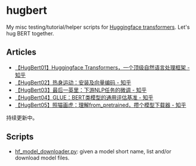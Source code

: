 # hugbert
My misc testing/tutorial/helper scripts for [Huggingface transformers](https://github.com/huggingface/transformers). Let's hug BERT together. 

## Articles

* [【HugBert01】Huggingface Transformers，一个顶级自然语言处理框架 - 知乎](https://zhuanlan.zhihu.com/p/141527015)
* [【HugBert02】热身运动：安装及向量编码 - 知乎](https://zhuanlan.zhihu.com/p/143161582)
* [【HugBert03】最后一英里：下游NLP任务的微调 - 知乎](https://zhuanlan.zhihu.com/p/149779660)
* [【HugBert04】GLUE：BERT类模型的通用评估基准 - 知乎](https://zhuanlan.zhihu.com/p/151818251)
* [【HugBert05】照猫画虎：理解from_pretrained，攒个模型下载器 - 知乎](https://zhuanlan.zhihu.com/p/158974273)

持续更新中。

## Scripts

* [hf_model_downloader.py](https://github.com/hspuppy/hugbert/blob/master/hf_model_downloader.py): given a model short name, list and/or download model files.
